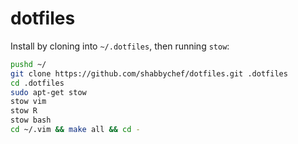 # dotfiles

Install by cloning into ```~/.dotfiles```, then running ```stow```:

```bash
pushd ~/
git clone https://github.com/shabbychef/dotfiles.git .dotfiles
cd .dotfiles
sudo apt-get stow
stow vim
stow R
stow bash
cd ~/.vim && make all && cd -
```

